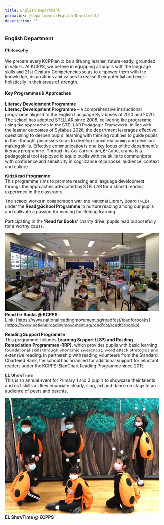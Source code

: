 ```yaml
---
title: English Department
permalink: /departments/English-Department/
description: ""
---
```

### **English Department**

#### **Philosophy**
We prepare every KCPPian to be a lifelong learner, future-ready, grounded in values. At KCPPS, we believe in equipping all pupils with the language skills and 21st Century Competencies so as to empower them with the knowledge, dispositions and values to realise their potential and excel holistically in their areas of strength.

#### **Key Programmes & Approaches**
**Literacy Development Programme** <br>
**Literacy Development Programme** – A comprehensive instructional programme aligned to the English Language Syllabuses of 2010 and 2020. The school has adopted STELLAR since 2008, delivering the programme using the approaches in the STELLAR Pedagogic Framework. In line with the learner outcomes of Syllabus 2020, the department leverages effective questioning to deepen pupils’ learning with thinking routines to guide pupils in their thought processes so as to develop sound reasoning and decision-making skills. Effective communication is one key focus of the department’s literacy programme. Through its Co-Curriculum, E-Cube, drama is a pedagogical tool deployed to equip pupils with the skills to communicate with confidence and sensitivity in cognizance of purpose, audience, context and culture.

**KidzRead Programme** <br>
This programme aims to promote reading and language development through the approaches advocated by STELLAR for a shared reading experience in the classroom.

The school works in collaboration with the National Library Board (NLB) under the **Read@School Programme** to nurture reading among our pupils and cultivate a passion for reading for lifelong learning.

Participating in the **‘Read for Books’** charity drive, pupils read purposefully for a worthy cause.

![](/images/KidzRead.jpeg)
**Read for Books @ KCPPS** <br>
Link: [https://www.nationalreadingmovement.sg/readfest/readforbooks](https://www.nationalreadingmovement.sg/readfest/readforbooks)

**Reading Support Programme**<br>
This programme includes **Learning Support (LSP) and Reading Remediation** **Programmes (RRP)**, which provides pupils with basic learning foundational skills through phonemic awareness, word attack strategies and extensive reading. In partnership with reading volunteers from the Standard Chartered Bank, the school has arranged for additional support for reluctant readers under the KCPPS-StanChart Reading Programme since 2013.

**EL ShowTime** <br>
This is an annual event for Primary 1 and 2 pupils to showcase their talents and oral skills as they enunciate clearly, sing, act and dance on stage to an audience of peers and parents.

![](/images/Kidz%20Drama.jpg)
**EL ShowTime @ KCPPS**

